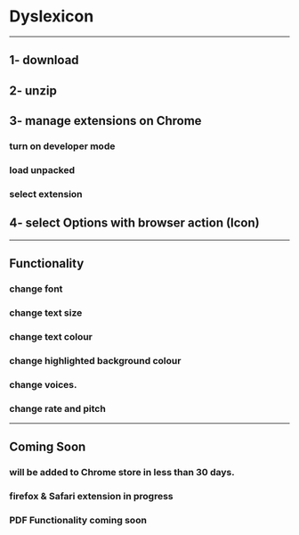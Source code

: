 # Dyslexicon

----
## 1- download
## 2- unzip
## 3- manage extensions on Chrome
  ### turn on developer mode
  ### load unpacked
  ### select extension

## 4- select Options with browser action (Icon)
---

## Functionality
### change font
### change text size
### change text colour
### change highlighted background colour
### change voices.
### change rate and pitch


---
## Coming Soon
### will be added to Chrome store in less than 30 days.
### firefox & Safari extension in progress
### PDF Functionality coming soon



